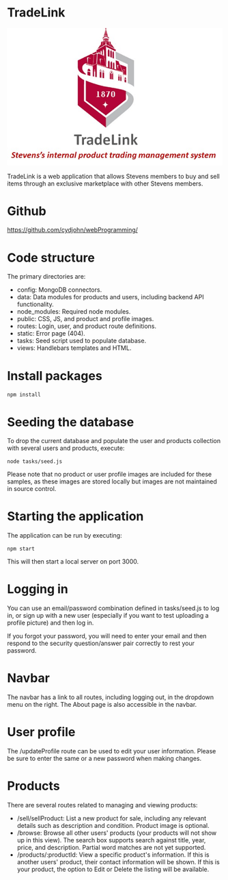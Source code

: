 # TradeLink

![TradeLink Logo](/public/images/tradeLinkLogo.jpg)

TradeLink is a web application that allows Stevens members to buy and sell
items through an exclusive marketplace with other Stevens members.

# Github 
https://github.com/cydjohn/webProgramming/

# Code structure

The primary directories are:

- config: MongoDB connectors.
- data: Data modules for products and users, including backend API functionality.
- node_modules: Required node modules.
- public: CSS, JS, and product and profile images.
- routes: Login, user, and product route definitions.
- static: Error page (404).
- tasks: Seed script used to populate database.
- views: Handlebars templates and HTML.

# Install packages

```
npm install
```

# Seeding the database

To drop the current database and populate the user and products collection with
several users and products, execute:

```
node tasks/seed.js
```

Please note that no product or user profile images are included for these
samples, as these images are stored locally but images are not maintained in
source control.

# Starting the application

The application can be run by executing:

```
npm start
```

This will then start a local server on port 3000.

# Logging in

You can use an email/password combination defined in tasks/seed.js to log in,
or sign up with a new user (especially if you want to test uploading a profile
picture) and then log in.

If you forgot your password, you will need to enter your email and then respond
to the security question/answer pair correctly to rest your password.

# Navbar

The navbar has a link to all routes, including logging out, in the dropdown
menu on the right. The About page is also accessible in the navbar.

# User profile

The /updateProfile route can be used to edit your user information. Please be
sure to enter the same or a new password when making changes.

# Products

There are several routes related to managing and viewing products:

- /sell/sellProduct: List a new product for sale, including any relevant
details such as description and condition. Product image is optional.
- /browse: Browse all other users' products (your products will not show up in
this view). The search box supports search against title, year, price, and
description. Partial word matches are not yet supported.
- /products/:productId: View a specific product's information. If this is
another users' product, their contact information will be shown. If this is
your product, the option to Edit or Delete the listing will be available.
